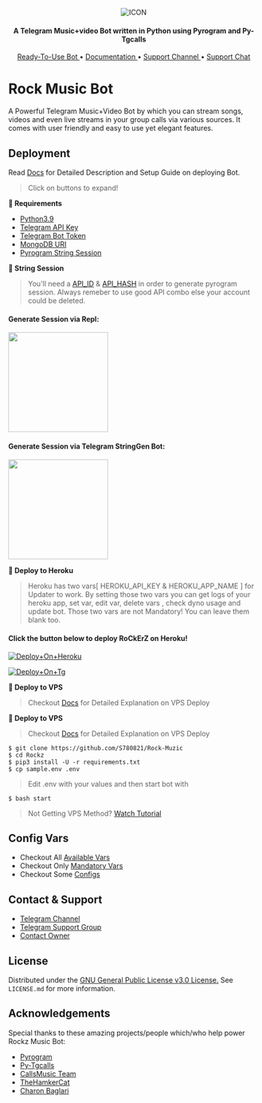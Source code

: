 <p align="center"><img src="https://telegra.ph/file/40748b9107dac650b57f8.jpg" alt="ICON" </p>

<h4 align="center">
    A Telegram Music+video Bot written in Python using Pyrogram and Py-Tgcalls 
</h4>
<p align="center">
    <a href="https://t.me/YukkiRobot"> Ready-To-Use Bot </a> •
    <a href="https://S780821.gitbook.io/Rock-Muzic/about/getting-started"> Documentation </a> •
    <a href="https://t.me/Rockerz_Updates"> Support Channel </a> •
    <a href="https://t.me/Rockerz_Support"> Support Chat </a> 
</p>
    
# Rock Music Bot
A Powerful Telegram Music+Video Bot by which you can stream songs, videos and even live streams in your group calls via various sources. It comes with  user friendly and easy to use yet elegant features.

## Deployment
Read [Docs](https://S780821.gitbook.io/Rock-Muzic/deployment/requirements) for Detailed Description and Setup Guide on deploying Bot.

> Click on buttons to expand!

<b>🔗 Requirements</b>
<br>
    
- [Python3.9](https://www.python.org/downloads/release/python-390/)
- [Telegram API Key](https://docs.pyrogram.org/intro/setup#api-keys)
- [Telegram Bot Token](https://t.me/botfather)
- [MongoDB URI](https://telegra.ph/How-To-get-Mongodb-URI-04-06)
- [Pyrogram String Session](https://replit.com/@S780821/RoCkErZSeSsioN)
    



<b>🔗 String Session</b>
<br>
    
> You'll need a [API_ID](https://S780821.gitbook.io/Rock-Muzic/vars/mandatory-vars#1.-api_id) & [API_HASH](https://S780821.gitbook.io/Rock-Muzic/vars/mandatory-vars#2.-api_hash) in order to generate pyrogram session. 
> Always remeber to use good API combo else your account could be deleted.

<h4> Generate Session via Repl: </h4>    
<p><a href="https://replit.com/@S780821/Yukki-Music-String-Gen"><img src="https://img.shields.io/badge/Generate%20On%20Repl-blueviolet?style=for-the-badge&logo=appveyor" width="200""/></a></p>

<h4> Generate Session via Telegram StringGen Bot: </h4>    
<p><a href="https://t.me/Rock_Session_bot"><img src="https://img.shields.io/badge/TG%20String%20Gen%20Bot-blueviolet?style=for-the-badge&logo=appveyor" width="200""/></a></p>
    



<b>🔗 Deploy to Heroku</b>
<br>

> Heroku has two vars[ HEROKU_API_KEY & HEROKU_APP_NAME ] for Updater to work. 
> By setting those two vars you can get logs of your heroku app, set var, edit var, delete vars , check dyno usage and update bot. 
> Those two vars are not Mandatory! You can leave them blank too. 
    
<h4>Click the button below to deploy RoCkErZ on Heroku!</h4>    

[![Deploy+On+Heroku](https://www.herokucdn.com/deploy/button.svg)](https://heroku.com/deploy?template=https://github.com/sunnybabuuu/Rock-Muzic)


[![Deploy+On+Tg](https://img.shields.io/badge/DEPLOY%20VIA%20TELEGRAM%20BOT-blueviolet?style=for-the-badge&logo=telegram)](https://telegram.dog/XTZ_HerokuBot?start=Uzc4MDgyMS9Sb2NrLU11emljIFhtYXJ0eQ)





<b>🔗 Deploy to VPS</b>





> Checkout [Docs](https://S780821.gitbook.io/Rock-Muzic/deployment/local-hosting-or-vps) for Detailed Explanation on VPS Deploy





<b>🔗 Deploy to VPS</b>
<br>

> Checkout [Docs](https://S780821.gitbook.io/Rock-Muzic/deployment/local-hosting-or-vps) for Detailed Explanation on VPS Deploy


```console
$ git clone https://github.com/S780821/Rock-Muzic
$ cd Rockz
$ pip3 install -U -r requirements.txt
$ cp sample.env .env
```
> Edit .env with your values and then start bot with
```console
$ bash start
```

> Not Getting VPS Method? [Watch Tutorial](https://t.me/OfficialYukki/2275)


## Config Vars

- Checkout All [Available Vars](https://S780821.gitbook.io/Rock-Muzic/vars/available-vars)
- Checkout Only [Mandatory Vars](https://S780821.gitbook.io/Rock-Muzic/vars/mandatory-vars)
- Checkout Some [Configs](https://S780821.gitbook.io/Rock-Muzic/setup-config/config)

## Contact & Support

- [Telegram Channel](https://t.me/Rockerz_Updates)
- [Telegram Support Group](https://t.me/Rockerz_Support)
- [Contact Owner](https://t.me/xmartperson)


## License

Distributed under the [GNU General Public License v3.0 License.](https://github.com/S780821/Rock-Muzic/blob/main/LICENSE) See `LICENSE.md` for more information.

## Acknowledgements

Special thanks to these amazing projects/people which/who help power Rockz Music Bot:

- [Pyrogram](https://github.com/pyrogram/pyrogram)
- [Py-Tgcalls](https://github.com/pytgcalls/pytgcalls)
- [CallsMusic Team](https://github.com/Callsmusic)
- [TheHamkerCat](https://github.com/TheHamkerCat)
- [Charon Baglari](https://github.com/XCBv021)
